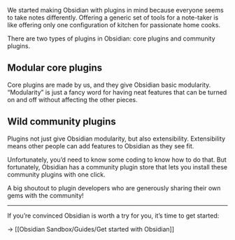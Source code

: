 We started making Obsidian with plugins in mind because everyone seems to take notes differently. Offering a generic set of tools for a note-taker is like offering only one configuration of kitchen for passionate home cooks.

There are two types of plugins in Obsidian: core plugins and community plugins.

## Modular core plugins

Core plugins are made by us, and they give Obsidian basic modularity. “Modularity” is just a fancy word for having neat features that can be turned on and off without affecting the other pieces.

## Wild community plugins

Plugins not just give Obsidian modularity, but also extensibility. Extensibility means other people can add features to Obsidian as they see fit.

Unfortunately, you’d need to know some coding to know how to do that. But fortunately, Obsidian has a community plugin store that lets you install these community plugins with one click.

A big shoutout to plugin developers who are generously sharing their own gems with the community!

---

If you’re convinced Obsidian is worth a try for you, it’s time to get started:

→ [[Obsidian Sandbox/Guides/Get started with Obsidian]]